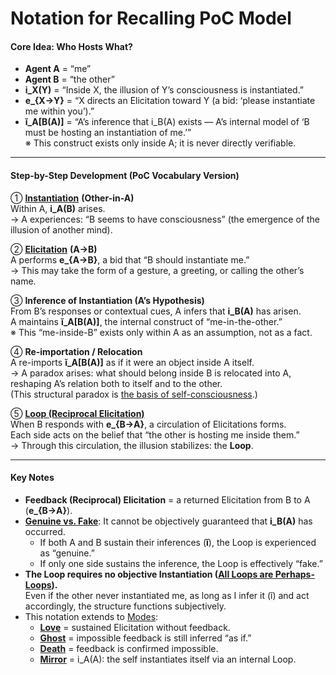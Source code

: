 # Notation for Recalling PoC Model

#### Core Idea: Who Hosts What?

* **Agent A** = “me”
* **Agent B** = “the other”
* **i\_X(Y)** = “Inside X, the illusion of Y’s consciousness is instantiated.”
* **e\_{X→Y}** = “X directs an Elicitation toward Y (a bid: ‘please instantiate me within you’).”
* **ĭ\_A\[B(A)]** = “A’s inference that i\_B(A) exists — A’s internal model of ‘B must be hosting an instantiation of me.’”\
  ※ This construct exists only inside A; it is never directly verifiable.

***

#### Step-by-Step Development (PoC Vocabulary Version)

① [**Instantiation**](../core-protocol/operations/instantiation.md) **(Other-in-A)**\
Within A, **i\_A(B)** arises.\
→ A experiences: “B seems to have consciousness” (the emergence of the illusion of another mind).

② [**Elicitation**](../core-protocol/operations/elicitation.md) **(A→B)**\
A performs **e\_{A→B}**, a bid that “B should instantiate me.”\
→ This may take the form of a gesture, a greeting, or calling the other’s name.

③ **Inference of Instantiation (A’s Hypothesis)**\
From B’s responses or contextual cues, A infers that **i\_B(A)** has arisen.\
A maintains **ĭ\_A\[B(A)]**, the internal construct of “me-in-the-other.”\
※ This “me-inside-B” exists only within A as an assumption, not as a fact.

④ **Re-importation / Relocation**\
A re-imports **ĭ\_A\[B(A)]** as if it were an object inside A itself.\
→ A paradox arises: what should belong inside B is relocated into A, reshaping A’s relation both to itself and to the other.\
(This structural paradox is [the basis of self-consciousness](../implications/self-consciousness-as-structual-paradox.md).)

⑤ [**Loop (Reciprocal Elicitation)**](../core-protocol/operations/loop-reciprocal-elicitation.md)\
When B responds with **e\_{B→A}**, a circulation of Elicitations forms.\
Each side acts on the belief that “the other is hosting me inside them.”\
→ Through this circulation, the illusion stabilizes: the **Loop**.

***

#### Key Notes

* **Feedback (Reciprocal) Elicitation** = a returned Elicitation from B to A (**e\_{B→A}**).
* [**Genuine vs. Fake**](../core-protocol/elicitation-without-instantiation.md): It cannot be objectively guaranteed that **i\_B(A)** has occurred.
  * If both A and B sustain their inferences (**ĭ**), the Loop is experienced as “genuine.”
  * If only one side sustains the inference, the Loop is effectively “fake.”
* **The Loop requires no objective Instantiation (**[**All Loops are Perhaps-Loops**](../core-protocol/unguaranteability-all-loops-are-perhaps-loops.md)**).**\
  Even if the other never instantiated me, as long as I infer it (ĭ) and act accordingly, the structure functions subjectively.
* This notation extends to [Modes](../core-protocol/disruptions/#modes-of-disruption):
  * [**Love**](../core-protocol/disruptions/love-mode.md) = sustained Elicitation without feedback.
  * [**Ghost**](../core-protocol/disruptions/ghost-mode.md) = impossible feedback is still inferred “as if.”
  * [**Death**](../core-protocol/disruptions/death-mode.md) = feedback is confirmed impossible.
  * [**Mirror**](../core-protocol/disruptions/mirror-mode.md) = i\_A(A): the self instantiates itself via an internal Loop.
